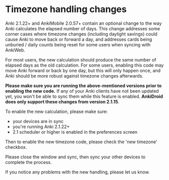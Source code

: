 # Timezone handling changes

Anki 2.1.22+ and AnkiMobile 2.0.57+ contain an optional change to the way Anki calculates the elapsed number of days. This change addresses some corner cases where timezone changes (including daylight savings) could cause Anki to move back or forward a day, and addresses cards being unburied / daily counts being reset for some users when syncing with AnkiWeb.

For most users, the new calculation should produce the same number of elapsed days as the old calculation. For some users, enabling this code may move Anki forward or back by one day, but this will only happen once, and Anki should be more robust against timezone changes afterwards.

**Please make sure you are running the above-mentioned versions prior to enabling the new code.** If any of your Anki clients have not been updated yet, you won't be able to sync them while this feature is enabled. **AnkiDroid does only support these changes from version 2.1.15**.

To enable the new calculation, please make sure:

- your devices are in sync
- you're running Anki 2.1.22+
- 2.1 scheduler or higher is enabled in the preferences screen

Then to enable the new timezone code, please check the 'new timezone' checkbox.

Please close the window and sync, then sync your other devices to complete the process.

If you notice any problems with the new handling, please let us know.
